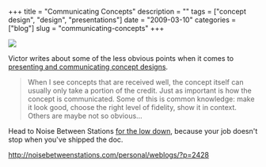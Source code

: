 +++
title = "Communicating Concepts"
description = ""
tags = ["concept design", "design", "presentations"]
date = "2009-03-10"
categories = ["blog"]
slug = "communicating-concepts"
+++



  <div class="notebook-screenshot"><a href="http://noisebetweenstations.com/personal/weblogs/?p=2428"><img src="http://media.konigi.com/bluga/wt49b6bce584944.jpg"/></a></div><p>Victor writes about some of the less obvious points when it comes to <a href="http://noisebetweenstations.com/personal/weblogs/?p=2428#ixzz09NckdxRg">presenting and communicating concept designs</a>.</p>
<blockquote><p>When I see concepts that are received well, the concept itself can usually only take a portion of the credit. Just as important is how the concept is communicated. Some of this is common knowledge: make it look good, choose the right level of fidelity, show it in context. Others are maybe not so obvious…</p></blockquote>
<p>Head to Noise Between Stations <a href="http://noisebetweenstations.com/personal/weblogs/?p=2428">for the low down</a>, because your job doesn't stop when you've shipped the doc.</p>
    
  <a href="http://noisebetweenstations.com/personal/weblogs/?p=2428">http://noisebetweenstations.com/personal/weblogs/?p=2428</a>
